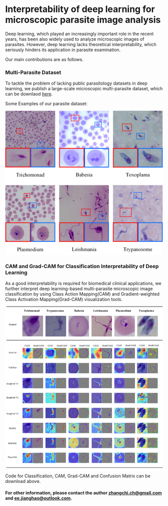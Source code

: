# Interpretability of deep learning for microscopic parasite image analysis

Deep learning, which played an increasingly important role in the recent years, has been also widely used to analyze microscopic images of parasites. However, deep learning lacks theoretical interpretability, which seriously hinders its application in parasite examination.<br> 


Our main contributions are as follows.<br>


### Multi-Parasite Dataset

To tackle the problem of lacking public parasitology datasets in deep learning, we publish a large-scale microscopic multi-parasite dataset, which can be downlaod [here](https://data.mendeley.com/datasets/4tnhbsh58c/draft?a=58f32edd-d920-49a2-b690-7eb8508400d9).<br>


Some Examples of our parasite dataset:

![](https://github.com/hello-code2021/IDLMPIA/blob/master/picture/dataset.png)


### CAM and Grad-CAM for Classification Interpretability of Deep Learning


As a good interpretability is required for biomedical clinical applications, we further interpret deep learning-based multi-parasite microscopic image classification by using Class Action Mapping(CAM) and Gradient-weighted Class Activation Mapping(Grad-CAM) visualization tools.<br>

![](https://github.com/hello-code2021/IDLMPIA/blob/master/picture/CAM_Grad-CAM.png)


Code for Classification, CAM, Grad-CAM and Confusion Matrix can be download above.



#### For other information, please contact the author zhangchi.ch@gmail.com and ee.jianghao@outlook.com.
